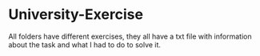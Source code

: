 # University-Exercise

All folders have different exercises, they all have a txt file with information about the task and what I had to do to solve it.
